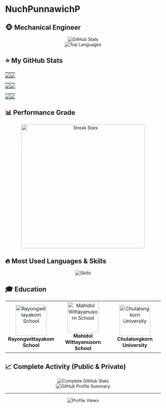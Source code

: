 # NuchPunnawichP

## 🐵 Mechanical Engineer 

<div align="center">
  <img src="https://github-readme-stats.vercel.app/api?username=NuchPunnawichP&show_icons=true&theme=radical&hide_border=true&count_private=true" alt="GitHub Stats" />
</div>

<div align="center">
  <img src="https://github-readme-stats.vercel.app/api/top-langs/?username=NuchPunnawichP&layout=compact&theme=radical&hide_border=true&count_private=true" alt="Top Languages" />
</div>

## ⭐ My GitHub Stats

<table>
  <tr>
    <td align="center" style="padding: 0; width: 50%;">
      <img src="https://img.shields.io/github/stars/NuchPunnawichP?style=for-the-badge&color=58a6ff&labelColor=1e1e2e&logo=starship&logoColor=C9CBFF&include_all_commits=true" />
    </td>
    <td align="center" style="padding: 0; width: 50%;">
      <img src="https://img.shields.io/github/followers/NuchPunnawichP?style=for-the-badge&color=58a6ff&labelColor=1e1e2e&logo=github&logoColor=C9CBFF" />
    </td>
  </tr>
</table>

<table>
  <tr>
    <td align="center" style="padding: 0; width: 50%;">
      <img src="https://img.shields.io/badge/Total%20Commits-462+-58a6ff?style=for-the-badge&labelColor=1e1e2e&logo=gitbook&logoColor=C9CBFF" />
    </td>
    <td align="center" style="padding: 0; width: 50%;">
      <img src="https://img.shields.io/badge/Total%20PRs-14+-58a6ff?style=for-the-badge&labelColor=1e1e2e&logo=gitpod&logoColor=C9CBFF" />
    </td>
  </tr>
</table>

<table>
  <tr>
    <td align="center" style="padding: 0; width: 50%;">
      <img src="https://img.shields.io/badge/Total%20Issues-8+-58a6ff?style=for-the-badge&labelColor=1e1e2e&logo=gitea&logoColor=C9CBFF" />
    </td>
    <td align="center" style="padding: 0; width: 50%;">
      <img src="https://img.shields.io/badge/Contributed%20to-10+-58a6ff?style=for-the-badge&labelColor=1e1e2e&logo=adguard&logoColor=C9CBFF" />
    </td>
  </tr>
</table>

## 📊 Performance Grade

<div align="center">
  <img width="400" src="https://github-readme-streak-stats.herokuapp.com/?user=NuchPunnawichP&theme=radical&hide_border=true" alt="Streak Stats" />
</div>

## 🔥 Most Used Languages & Skills

<div align="center">
  <!-- Skills icons -->
  <img src="https://skillicons.dev/icons?i=js,html,css,python,java,react,nodejs,bootstrap,matlab&theme=dark" alt="Skills" />
</div>

## 🎓 Education

<div align="center">
  <table>
    <tr>
      <td align="center" width="33%">
        <img src="https://rayongwit.ac.th/rw/images/RW1.png" width="100" height="100" alt="Rayongwittayakom School"/>
        <br />
        <b>Rayongwittayakom School</b>
      </td>
      <td align="center" width="33%">
        <img src="https://mwit.ac.th/wp-content/uploads/2018/09/cropped-favicon-1.png" width="100" height="100" alt="Mahidol Wittayanusorn School"/>
        <br />
        <b>Mahidol Wittayanusorn School</b>
      </td>
      <td align="center" width="33%">
        <img src="https://www.chula.ac.th/wp-content/uploads/2017/09/CU-logo.png" width="100" height="100" alt="Chulalongkorn University"/>
        <br />
        <b>Chulalongkorn University</b>
      </td>
    </tr>
  </table>
</div>

## 📈 Complete Activity (Public & Private)

<div align="center">
  <img src="https://github-readme-stats.vercel.app/api?username=NuchPunnawichP&show_icons=true&theme=radical&include_all_commits=true&count_private=true&hide_border=true" alt="Complete GitHub Stats" />
</div>

<div align="center">
  <img src="https://github-profile-summary-cards.vercel.app/api/cards/profile-details?username=NuchPunnawichP&theme=radical" alt="GitHub Profile Summary" />
</div>

---

<div align="center">
  <img src="https://komarev.com/ghpvc/?username=NuchPunnawichP&style=for-the-badge&color=58a6ff&labelColor=1e1e2e" alt="Profile Views" />
</div>